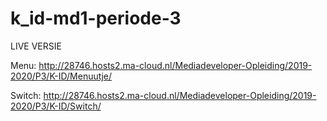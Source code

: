 # k_id-md1-periode-3

LIVE VERSIE

Menu: http://28746.hosts2.ma-cloud.nl/Mediadeveloper-Opleiding/2019-2020/P3/K-ID/Menuutje/

Switch: http://28746.hosts2.ma-cloud.nl/Mediadeveloper-Opleiding/2019-2020/P3/K-ID/Switch/
